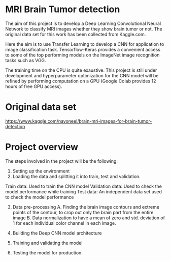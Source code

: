 # MRI Brain Tumor detection
The aim of this project is to develop a Deep Learning Convolutional Neural Network to classify MRI images whether they show brain tumor or not. The original data set for this work has been collected from Kaggle.com.

Here the aim is to use Transfer Learning to develop a CNN for application to image classification task. Tensorflow-Keras provides a convenient access to some of the top performing models on the ImageNet image recognition tasks such as VGG.

The training time on the CPU is quite exaustive. This project is still under development and hyperparameter optimization for the CNN model will be refined by performing computation on a GPU (Google Colab provides 12 hours of free GPU access).

# Original data set
https://www.kaggle.com/navoneel/brain-mri-images-for-brain-tumor-detection

# Project overview
The steps involved in the project will be the following:

1. Setting up the environment
2. Loading the data and splitting it into train, test and validation.

Train data: Used to train the CNN model
Validation data: Used to check the model performance while training
Test data: An independent data set used to check the model performance

3. Data pre-processing
A. Finding the brain image contours and extreme points of the contour, to crop out only the brain part from the entire image
B. Data normalization to have a mean of zero and std. deviation of 1 for each individual color channel in each image.

4. Building the Deep CNN model architecture
5. Training and validating the model
6. Testing the model for production.
